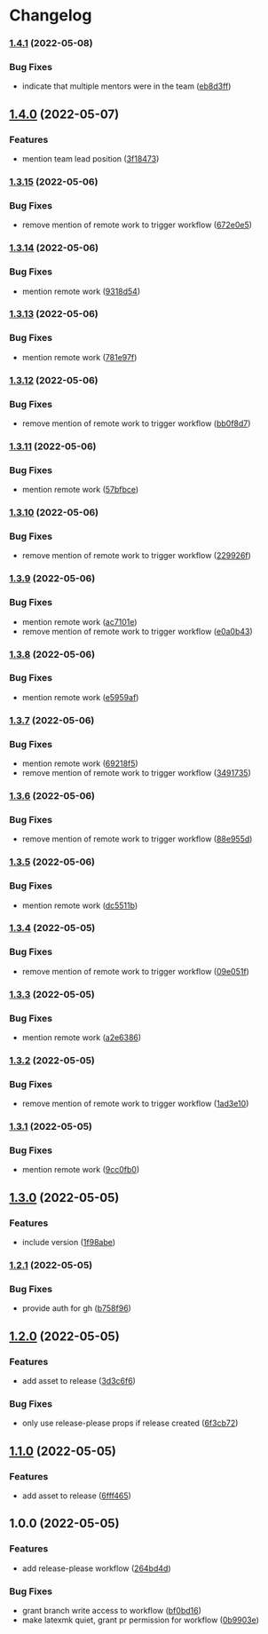 # Changelog

### [1.4.1](https://github.com/kohanyirobert/cv/compare/v1.4.0...v1.4.1) (2022-05-08)


### Bug Fixes

* indicate that multiple mentors were in the team ([eb8d3ff](https://github.com/kohanyirobert/cv/commit/eb8d3ffb26cc8497ddaed0286cf888cb324880bd))

## [1.4.0](https://github.com/kohanyirobert/cv/compare/v1.3.15...v1.4.0) (2022-05-07)


### Features

* mention team lead position ([3f18473](https://github.com/kohanyirobert/cv/commit/3f18473554e043f36bf799b5bbbec6c5de7d2255))

### [1.3.15](https://github.com/kohanyirobert/cv/compare/v1.3.14...v1.3.15) (2022-05-06)


### Bug Fixes

* remove mention of remote work to trigger workflow ([672e0e5](https://github.com/kohanyirobert/cv/commit/672e0e56e8977c8dca1bbe1736cb1a27efab110c))

### [1.3.14](https://github.com/kohanyirobert/cv/compare/v1.3.13...v1.3.14) (2022-05-06)


### Bug Fixes

* mention remote work ([9318d54](https://github.com/kohanyirobert/cv/commit/9318d541d3252141f67b2d9fd0037d1f75b51ff2))

### [1.3.13](https://github.com/kohanyirobert/cv/compare/v1.3.12...v1.3.13) (2022-05-06)


### Bug Fixes

* mention remote work ([781e97f](https://github.com/kohanyirobert/cv/commit/781e97fbeed9186da5720a60d611f496f0b01b88))

### [1.3.12](https://github.com/kohanyirobert/cv/compare/v1.3.11...v1.3.12) (2022-05-06)


### Bug Fixes

* remove mention of remote work to trigger workflow ([bb0f8d7](https://github.com/kohanyirobert/cv/commit/bb0f8d767942be3ab1d383e10b45a4d349c31ff6))

### [1.3.11](https://github.com/kohanyirobert/cv/compare/v1.3.10...v1.3.11) (2022-05-06)


### Bug Fixes

* mention remote work ([57bfbce](https://github.com/kohanyirobert/cv/commit/57bfbcef3aadc562c64fe3f2cc6ec6148b8ce5d0))

### [1.3.10](https://github.com/kohanyirobert/cv/compare/v1.3.9...v1.3.10) (2022-05-06)


### Bug Fixes

* remove mention of remote work to trigger workflow ([229926f](https://github.com/kohanyirobert/cv/commit/229926f879db5cfab54838730af5f6bc086cff88))

### [1.3.9](https://github.com/kohanyirobert/cv/compare/v1.3.8...v1.3.9) (2022-05-06)


### Bug Fixes

* mention remote work ([ac7101e](https://github.com/kohanyirobert/cv/commit/ac7101e7be0375c46f1d1b3741107e2fd831a5a9))
* remove mention of remote work to trigger workflow ([e0a0b43](https://github.com/kohanyirobert/cv/commit/e0a0b439e2687b72c0776bee57d04b999839736e))

### [1.3.8](https://github.com/kohanyirobert/cv/compare/v1.3.7...v1.3.8) (2022-05-06)


### Bug Fixes

* mention remote work ([e5959af](https://github.com/kohanyirobert/cv/commit/e5959af4cc16284fa525c8370123d8f6b9caef13))

### [1.3.7](https://github.com/kohanyirobert/cv/compare/v1.3.6...v1.3.7) (2022-05-06)


### Bug Fixes

* mention remote work ([69218f5](https://github.com/kohanyirobert/cv/commit/69218f55def6a96b90da26fb4bcee0ec6c33615d))
* remove mention of remote work to trigger workflow ([3491735](https://github.com/kohanyirobert/cv/commit/34917350f589ff8bc300c5212ea6ccd12cd5667f))

### [1.3.6](https://github.com/kohanyirobert/cv/compare/v1.3.5...v1.3.6) (2022-05-06)


### Bug Fixes

* remove mention of remote work to trigger workflow ([88e955d](https://github.com/kohanyirobert/cv/commit/88e955db38fabe6d343db020f16fedbecbef9e7e))

### [1.3.5](https://github.com/kohanyirobert/cv/compare/v1.3.4...v1.3.5) (2022-05-06)


### Bug Fixes

* mention remote work ([dc5511b](https://github.com/kohanyirobert/cv/commit/dc5511b2abf93cf2e425bc5c2865abafc62d82fd))

### [1.3.4](https://github.com/kohanyirobert/cv/compare/v1.3.3...v1.3.4) (2022-05-05)


### Bug Fixes

* remove mention of remote work to trigger workflow ([09e051f](https://github.com/kohanyirobert/cv/commit/09e051f904878f57b688300a51653ded17e283fb))

### [1.3.3](https://github.com/kohanyirobert/cv/compare/v1.3.2...v1.3.3) (2022-05-05)


### Bug Fixes

* mention remote work ([a2e6386](https://github.com/kohanyirobert/cv/commit/a2e6386536f55d9b06b2d67b827884774496ba3b))

### [1.3.2](https://github.com/kohanyirobert/cv/compare/v1.3.1...v1.3.2) (2022-05-05)


### Bug Fixes

* remove mention of remote work to trigger workflow ([1ad3e10](https://github.com/kohanyirobert/cv/commit/1ad3e102d9cb66c8b1150cca50b38d4e67a7d5ad))

### [1.3.1](https://github.com/kohanyirobert/cv/compare/v1.3.0...v1.3.1) (2022-05-05)


### Bug Fixes

* mention remote work ([9cc0fb0](https://github.com/kohanyirobert/cv/commit/9cc0fb00e5b0232f0f7ad03e575e741abbdb21d2))

## [1.3.0](https://github.com/kohanyirobert/cv/compare/v1.2.1...v1.3.0) (2022-05-05)


### Features

* include version ([1f98abe](https://github.com/kohanyirobert/cv/commit/1f98abe023997eec1d525da31fcc04889f3e6b53))

### [1.2.1](https://github.com/kohanyirobert/cv/compare/v1.2.0...v1.2.1) (2022-05-05)


### Bug Fixes

* provide auth for gh ([b758f96](https://github.com/kohanyirobert/cv/commit/b758f966b3b34e826e1dd7d09ba186b3c1d919f9))

## [1.2.0](https://github.com/kohanyirobert/cv/compare/v1.1.0...v1.2.0) (2022-05-05)


### Features

* add asset to release ([3d3c6f6](https://github.com/kohanyirobert/cv/commit/3d3c6f6414d9a8c81e1469bd9683a87310c00841))


### Bug Fixes

* only use release-please props if release created ([6f3cb72](https://github.com/kohanyirobert/cv/commit/6f3cb7213a76c6d2542ed8625710ff62a69fa08d))

## [1.1.0](https://github.com/kohanyirobert/cv/compare/v1.0.0...v1.1.0) (2022-05-05)


### Features

* add asset to release ([6fff465](https://github.com/kohanyirobert/cv/commit/6fff465105ba94c12f7ae9e4df84931675ea3d09))

## 1.0.0 (2022-05-05)


### Features

* add release-please workflow ([264bd4d](https://github.com/kohanyirobert/cv/commit/264bd4d26fad3831c3c85723cb163ab50ab88984))


### Bug Fixes

* grant branch write access to workflow ([bf0bd16](https://github.com/kohanyirobert/cv/commit/bf0bd1608b86e9403cc8672bf02418031df7fb04))
* make latexmk quiet, grant pr permission for workflow ([0b9903e](https://github.com/kohanyirobert/cv/commit/0b9903e6a9b25fd2f8e0cb277ba3656a08f97691))
